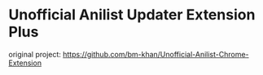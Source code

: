 # Unofficial Anilist Updater Extension Plus

original project: https://github.com/bm-khan/Unofficial-Anilist-Chrome-Extension
